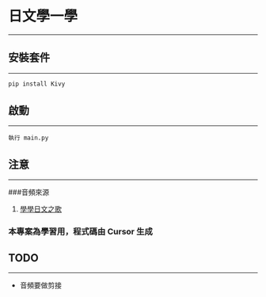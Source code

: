 # 日文學一學

---

## 安裝套件

---

```bash
pip install Kivy
```

## 啟動

---

```
執行 main.py
```

## 注意

---

###音頻來源

1. [學學日文之歌](https://www.youtube.com/watch?v=7I2Ryji_9Js)

### 本專案為學習用，程式碼由 Cursor 生成

## TODO

---

- 音頻要做剪接

